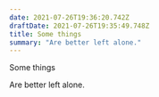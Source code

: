 ```yaml
---
date: 2021-07-26T19:36:20.742Z
draftDate: 2021-07-26T19:35:49.748Z
title: Some things
summary: "Are better left alone."
---
```


Some things

Are better left alone.
